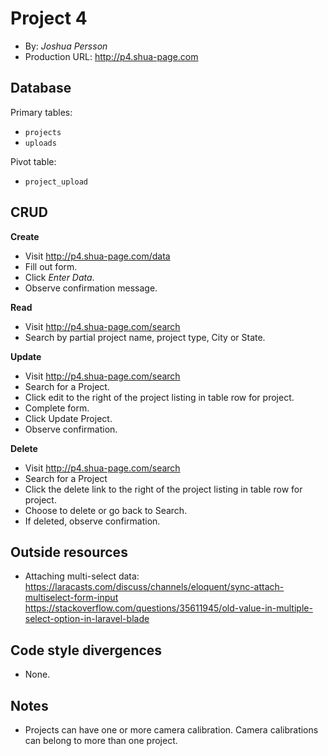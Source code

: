 # Project 4
+ By: *Joshua Persson*
+ Production URL: <http://p4.shua-page.com>

## Database

Primary tables:
  + `projects`
  + `uploads`
  
Pivot table:
  + `project_upload`


## CRUD

__Create__
  + Visit <http://p4.shua-page.com/data>
  + Fill out form.
  + Click *Enter Data*.
  + Observe confirmation message.
  
__Read__
  + Visit <http://p4.shua-page.com/search> 
  + Search by partial project name, project type, City or State.
  
__Update__
  + Visit <http://p4.shua-page.com/search>
  + Search for a Project.
  + Click edit to the right of the project listing in table row for project.
  + Complete form.
  + Click Update Project.
  + Observe confirmation.
  
__Delete__
  + Visit <http://p4.shua-page.com/search>
  + Search for a Project
  + Click the delete link to the right of the project listing in table row for project.
  + Choose to delete or go back to Search.
  + If deleted, observe confirmation.

## Outside resources
 + Attaching multi-select data:  
        <https://laracasts.com/discuss/channels/eloquent/sync-attach-multiselect-form-input>
        <https://stackoverflow.com/questions/35611945/old-value-in-multiple-select-option-in-laravel-blade>

## Code style divergences
  + None.

## Notes
  + Projects can have one or more camera calibration. Camera calibrations can belong to more than one project.

